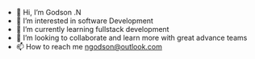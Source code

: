 - 👋 Hi, I’m Godson .N
- 👀 I’m interested in software Development
- 🌱 I’m currently learning fullstack development
- 💞️ I’m looking to collaborate and learn more with great advance teams
- 📫 How to reach me ngodson@outlook.com

<!---
ngodson/ngodson is a ✨ special ✨ repository because its `README.md` (this file) appears on your GitHub profile.
You can click the Preview link to take a look at your changes.
--->
